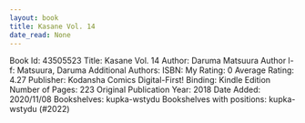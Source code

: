 ```yaml
---
layout: book
title: Kasane Vol. 14
date_read: None
---
```


Book Id: 43505523
Title: Kasane Vol. 14
Author: Daruma Matsuura
Author l-f: Matsuura, Daruma
Additional Authors: 
ISBN: 
My Rating: 0
Average Rating: 4.27
Publisher: Kodansha Comics Digital-First!
Binding: Kindle Edition
Number of Pages: 223
Original Publication Year: 2018
Date Added: 2020/11/08
Bookshelves: kupka-wstydu
Bookshelves with positions: kupka-wstydu (#2022)

